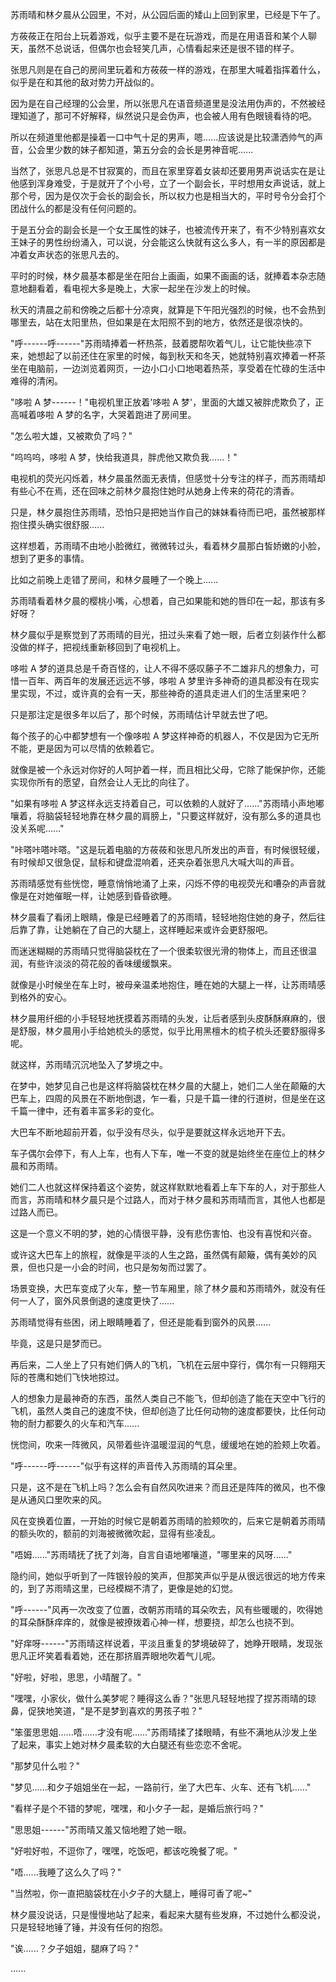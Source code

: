 <link rel="stylesheet" href="../../styles/text.css" />

苏雨晴和林夕晨从公园里，不对，从公园后面的矮山上回到家里，已经是下午了。

方莜莜正在阳台上玩着游戏，似乎主要不是在玩游戏，而是在用语音和某个人聊天，虽然不总说话，但偶尔也会轻笑几声，心情看起来还是很不错的样子。

张思凡则是在自己的房间里玩着和方莜莜一样的游戏，在那里大喊着指挥着什么，似乎是在和其他的敌对势力开战似的。

因为是在自己经理的公会里，所以张思凡在语音频道里是没法用伪声的，不然被经理知道了，那可不好解释，纵然说只是会伪声，也会被人用有色眼镜看待的吧。

所以在频道里他都是操着一口中气十足的男声，嗯......应该说是比较潇洒帅气的声音，公会里少数的妹子都知道，第五分会的会长是男神音呢......

当然了，张思凡总是不甘寂寞的，而且在家里穿着女装却还要用男声说话实在是让他感到浑身难受，于是就开了个小号，立了一个副会长，平时想用女声说话，就上那个号，因为是仅次于会长的副会长，所以权力也是相当大的，平时号令分会打个团战什么的都是没有任何问题的。

于是五分会的副会长是一个女王属性的妹子，也被流传开来了，有不少特别喜欢女王妹子的男性纷纷涌入，可以说，分会能这么快就有这么多人，有一半的原因都是冲着女声状态的张思凡去的。

平时的时候，林夕晨基本都是坐在阳台上画画，如果不画画的话，就捧着本杂志随意地翻看着，看电视大多是晚上，大家一起坐在沙发上的时候。

秋天的清晨之前和傍晚之后都十分凉爽，就算是下午阳光强烈的时候，也不会热到哪里去，站在太阳里热，但如果是在太阳照不到的地方，依然还是很凉快的。

"呼------呼------"苏雨晴捧着一杯热茶，鼓着腮帮吹着气儿，让它能快些凉下来，她想起了以前还住在家里的时候，每到秋天和冬天，她就特别喜欢捧着一杯茶坐在电脑前，一边浏览着网页，一边小口小口地喝着热茶，享受着在忙碌的生活中难得的清闲。

"哆啦 A 梦------！"电视机里正放着'哆啦 A 梦'，里面的大雄又被胖虎欺负了，正高喊着哆啦 A 梦的名字，大哭着跑进了房间里。

"怎么啦大雄，又被欺负了吗？"

"呜呜呜，哆啦 A 梦，快给我道具，胖虎他又欺负我......！"

电视机的荧光闪烁着，林夕晨虽然面无表情，但感觉十分专注的样子，而苏雨晴却有些心不在焉，还在回味之前林夕晨抱住她时从她身上传来的荷花的清香。

只是，林夕晨抱住苏雨晴，恐怕只是把她当作自己的妹妹看待而已吧，虽然被那样抱住摸头确实很舒服......

这样想着，苏雨晴不由地小脸微红，微微转过头，看着林夕晨那白皙娇嫩的小脸，想到了更多的事情。

比如之前晚上走错了房间，和林夕晨睡了一个晚上......

苏雨晴看着林夕晨的樱桃小嘴，心想着，自己如果能和她的唇印在一起，那该有多好呀？

林夕晨似乎是察觉到了苏雨晴的目光，扭过头来看了她一眼，后者立刻装作什么都没做的样子，把视线重新移回到了电视机上。

哆啦 A 梦的道具总是千奇百怪的，让人不得不感叹藤子不二雄非凡的想象力，可惜一百年、两百年的发展还远远不够，哆啦 A 梦里许多神奇的道具都没有在现实里实现，不过，或许真的会有一天，那些神奇的道具走进人们的生活里来吧？

只是那注定是很多年以后了，那个时候，苏雨晴估计早就去世了吧。

每个孩子的心中都梦想有一个像哆啦 A 梦这样神奇的机器人，不仅是因为它无所不能，更是因为可以尽情的依赖着它。

就像是被一个永远对你好的人呵护着一样，而且相比父母，它除了能保护你，还能实现你所有的愿望，自然会让人无比的向往了。

"如果有哆啦 A 梦这样永远支持着自己，可以依赖的人就好了......"苏雨晴小声地嘟嚷着，将脑袋轻轻地靠在林夕晨的肩膀上，"只要这样就好，没有那么多的道具也没关系呢......"

"咔嗒咔嗒咔嗒。"这是玩着电脑的方莜莜和张思凡所发出的声音，有时候很轻缓，有时候却又很急促，鼠标和键盘混响着，还夹杂着张思凡大喊大叫的声音。

苏雨晴感觉有些恍惚，睡意悄悄地涌了上来，闪烁不停的电视荧光和嘈杂的声音就像是在对她催眠一样，让她感到昏昏欲睡。

林夕晨看了看闭上眼睛，像是已经睡着了的苏雨晴，轻轻地抱住她的身子，然后往后靠了靠，让她躺在了自己的大腿上，这样睡起来或许会更舒服吧。

而迷迷糊糊的苏雨晴只觉得脑袋枕在了一个很柔软很光滑的物体上，而且还很温润，有些许淡淡的荷花般的香味缓缓飘来。

就像是小时候坐在车上时，被母亲温柔地抱住，睡在她的大腿上一样，让苏雨晴感到格外的安心。

林夕晨用纤细的小手轻轻地抚摸着苏雨晴的头发，让后者感到头皮酥酥麻麻的，很是舒服，林夕晨用小手给她梳头的感觉，似乎比用黑檀木的梳子梳头还要舒服得多呢。

就这样，苏雨晴沉沉地坠入了梦境之中。

在梦中，她梦见自己也是这样将脑袋枕在林夕晨的大腿上，她们二人坐在颠簸的大巴车上，四周的风景在不断地倒退，乍一看，只是千篇一律的行道树，但是坐在这千篇一律中，还有着丰富多彩的变化。

大巴车不断地超前开着，似乎没有尽头，似乎是要就这样永远地开下去。

车子偶尔会停下，有人上车，也有人下车，唯一不变的就是始终坐在座位上的林夕晨和苏雨晴。

她们二人也就这样保持着这个姿势，就这样默默地看着上车下车的人，对于那些人而言，苏雨晴和林夕晨只是个过路人，而对于林夕晨和苏雨晴而言，其他人也都是过路人而已。

这是一个意义不明的梦，她的心情很平静，没有悲伤害怕、也没有喜悦和兴奋。

或许这大巴车上的旅程，就像是平淡的人生之路，虽然偶有颠簸，偶有美妙的风景，但也只是一小会的时间，也只是匆匆而过罢了。

场景变换，大巴车变成了火车，整一节车厢里，除了林夕晨和苏雨晴外，就没有任何一人了，窗外风景倒退的速度更快了......

苏雨晴觉得有些困，闭上眼睛睡着了，但还是能看到窗外的风景......

毕竟，这是只是梦而已。

再后来，二人坐上了只有她们俩人的飞机，飞机在云层中穿行，偶尔有一只翱翔天际的苍鹰和她们飞快地掠过。

人的想象力是最神奇的东西，虽然人类自己不能飞，但却创造了能在天空中飞行的飞机，虽然人类自己的速度不快，但却创造了比任何动物的速度都要快，比任何动物的耐力都要久的火车和汽车......

恍惚间，吹来一阵微风，风带着些许温暖湿润的气息，缓缓地在她的脸颊上吹着。

"呼------呼------"似乎有这样的声音传入苏雨晴的耳朵里。

只是，这不是在飞机上吗？怎么会有自然风吹进来？而且还是阵阵的微风，也不像是从通风口里吹来的风。

风在变换着位置，一开始的时候它是朝着苏雨晴的脸颊吹的，后来它是朝着苏雨晴的额头吹的，额前的刘海被微微吹起，显得有些凌乱。

"唔姆......"苏雨晴抚了抚了刘海，自言自语地嘟嚷道，"哪里来的风呀......"

隐约间，她似乎听到了一阵银铃般的笑声，但那笑声似乎是从很远很远的地方传来的，到了苏雨晴这里，已经模糊不清了，更像是她的幻觉。

"呼------"风再一次改变了位置，改朝苏雨晴的耳朵吹去，风有些暖暖的，吹得她的耳朵酥酥痒痒的，就像是被撩拨着心神一样，想要挠，却怎么也挠不到。

"好痒呀------"苏雨晴这样说着，平淡且重复的梦境破碎了，她睁开眼睛，发现张思凡正坏笑着看着她，还在那挤眉弄眼地吹着气儿呢。

"好啦，好啦，思思，小晴醒了。"

"嘿嘿，小家伙，做什么美梦呢？睡得这么香？"张思凡轻轻地捏了捏苏雨晴的琼鼻，促狭地笑道，"是不是梦到喜欢的男孩子啦？"

"笨蛋思思姐......唔......才没有呢......"苏雨晴揉了揉眼睛，有些不满地从沙发上坐了起来，事实上她对林夕晨柔软的大白腿还有些恋恋不舍呢。

"那梦见什么啦？"

"梦见......和夕子姐姐坐在一起，一路前行，坐了大巴车、火车、还有飞机......"

"看样子是个不错的梦呢，嘿嘿，和小夕子一起，是婚后旅行吗？"

"思思姐------"苏雨晴又羞又恼地瞪了她一眼。

"好啦好啦，不逗你了，嘿嘿，吃饭吧，都该吃晚餐了呢。"

"唔......我睡了这么久了吗？"

"当然啦，你一直把脑袋枕在小夕子的大腿上，睡得可香了呢\~"

林夕晨没说话，只是慢慢地站了起来，看起来大腿有些发麻，不过她什么都没说，只是轻轻地锤了锤，并没有任何的抱怨。

"诶......？夕子姐姐，腿麻了吗？"

......
